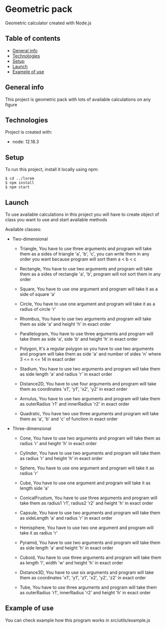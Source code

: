 # Geometric pack

Geometric calculator created with Node.js

## Table of contents

- [General info](#general-info)
- [Technologies](#technologies)
- [Setup](#setup)
- [Launch](#launch)
- [Example of use](#example-of-use)

## General info

This project is geometric pack with lots of available calculations on any figure

## Technologies

Project is created with:

- node: 12.18.3

## Setup

To run this project, install it locally using npm:

```
$ cd ../lorem
$ npm install
$ npm start
```

## Launch

To use available calculations in this project you will have to create object of class you want to use and start available methods

Available classes:

- Two-dimensional

  - Triangle, You have to use three arguments and program will take
    them as a sides of triangle 'a', 'b', 'c', you can write them
    in any order you want because program will sort them a < b < c

  - Rectangle, You have to use two arguments and program will take
    them as a sides of rectangle 'a', 'b', program will
    not sort them in any order

  - Square, You have to use one argument and
    program will take it as a side of square 'a'

  - Circle, You have to use one argument and
    program will take it as a radius of circle 'r'

  - Rhombus, You have to use two arguments and
    program will take them as side 'a'
    and height 'h' in exact order

  - Parallelogram, You have to use three arguments
    and program will take them as side 'a', side 'b'
    and height 'h' in exact order

  - Polygon, It's a regular polygon so you have to
    use two arguments and program will take them as
    side 'a' and number of sides 'n' where 3 <= n <= 14
    in exact order

  - Stadium, You have to use two arguments and
    program will take them as side length 'a'
    and radius 'r' in exact order

  - Distance2D, You have to use four arguments
    and program will take them as coordinates
    'x1', 'y1', 'x2', 'y2' in exact order

  - Annulus, You have to use two arguments and
    program will take them as outerRadius 'r1'
    and innerRadius 'r2' in exact order

  - Quadratic, You have two use three arguments
    and program will take them as 'a', 'b' and 'c'
    of function in exact order

- Three-dimensional

  - Cone, You have to use two arguments and
    program will take them as radius 'r' and
    height 'h' in exact order

  - Cylinder, You have to use two arguments and
    program will take them as radius 'r' and
    height 'h' in exact order

  - Sphere, You have to use one argument and
    program will take it as radius 'r'

  - Cube, You have to use one argument and
    program will take it as length side 'a'

  - ConicalFrustum, You have to use three
    arguments and program will take them as
    radius1 'r1', radius2 'r2' and height 'h'
    in exact order

  - Capsule, You have to use two arguments
    and program will take them as sideLength
    'a' and radius 'r' in exact order

  - Hemisphere, You have to use two one
    argument and program will take it as
    radius 'r'

  - Pyramid, You have to use two arguments
    and program will take them as side length
    'a' and height 'h' in exact order

  - Cuboid, You have to use three arguments
    and program will take them as length 'l',
    width 'w' and height 'h' in exact order

  - Distance3D, You have to use six arguments
    and program will take them as coordinates
    'x1', 'y1', 'z1', 'x2', 'y2', 'z2' in exact
    order

  - Tube, You have to use three arguments
    and program will take them as outerRadius
    'r1', innerRadius 'r2' and height 'h' in
    exact order

## Example of use

You can check example how this program works in src/utils/example.js
